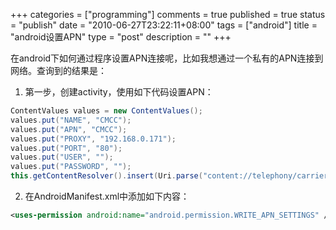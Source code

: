 +++
categories = ["programming"]
comments = true
published = true
status = "publish"
date = "2010-06-27T23:22:11+08:00"
tags = ["android"]
title = "android设置APN"
type = "post"
description = ""
+++


在android下如何通过程序设置APN连接呢，比如我想通过一个私有的APN连接到网络。查询到的结果是：

1. 第一步，创建activity，使用如下代码设置APN： 


```java
ContentValues values = new ContentValues();
values.put("NAME", "CMCC");
values.put("APN", "CMCC");
values.put("PROXY", "192.168.0.171");
values.put("PORT", "80");
values.put("USER", "");
values.put("PASSWORD", "");
this.getContentResolver().insert(Uri.parse("content://telephony/carriers"), values);
```

2. 在AndroidManifest.xml中添加如下内容：

```xml
<uses-permission android:name="android.permission.WRITE_APN_SETTINGS" />
```
<!--more-->